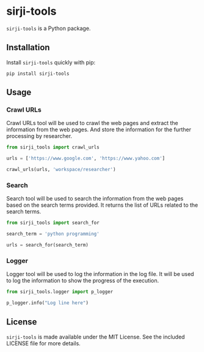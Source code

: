 # sirji-tools

`sirji-tools` is a Python package.

## Installation

Install `sirji-tools` quickly with pip:

```
pip install sirji-tools
```

## Usage

### Crawl URLs 

Crawl URLs tool will be used to crawl the web pages and extract the information from the web pages. And store the information for the further processing by researcher.

```python
from sirji_tools import crawl_urls

urls = ['https://www.google.com', 'https://www.yahoo.com']

crawl_urls(urls, 'workspace/researcher')
```

### Search 

Search tool will be used to search the information from the web pages based on the search terms provided. 
It returns the list of URLs related to the search terms.

```python
from sirji_tools import search_for

search_term = 'python programming'

urls = search_for(search_term)
```

### Logger

Logger tool will be used to log the information in the log file. It will be used to log the information to show the progress of the execution.

```python
from sirji_tools.logger import p_logger

p_logger.info("Log line here")
```

## License

`sirji-tools` is made available under the MIT License. See the included LICENSE file for more details.
